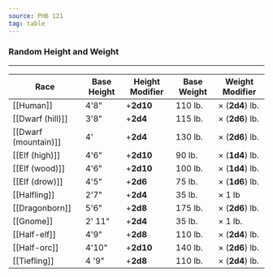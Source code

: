 ```yaml
---
source: PHB 121
tag: table
---
```


### Random Height and Weight
---
|Race|Base Height|Height Modifier|Base Weight|Weight Modifier|
|------|----|----|----|----|
|[[Human]]|4'8"|+**2d10**|110 lb.|× (**2d4**) lb.|
|[[Dwarf (hill)]]|3'8"|+**2d4**|115 lb.|× (**2d6**) lb.|
|[[Dwarf (mountain)]]|4'|+**2d4**|130 lb.|× (**2d6**) lb.|
|[[Elf (high)]]|4'6"|+**2d10**|90 lb.|× (**1d4**) lb.|
|[[Elf (wood)]]|4'6"|+**2d10**|100 lb.|× (**1d4**) lb.|
|[[Elf (drow)]]|4'5"|+**2d6**|75 lb.|× (**1d6**) lb.|
|[[Halfling]]|2'7"|+**2d4**|35 lb.|× 1 lb|
|[[Dragonborn]]|5'6"|+**2d8**|175 lb.|× (**2d6**) lb.|
|[[Gnome]]|2' 11"|+**2d4**|35 lb.|× 1 lb.|
|[[Half-elf]]|4'9"|+**2d8**|110 lb.|× (**2d4**) lb.|
|[[Half-orc]]|4'10"|+**2d10**|140 lb.|× (**2d6**) lb.|
|[[Tiefling]]|4 '9"|+**2d8**|110 lb.|× (**2d4**) lb.|
